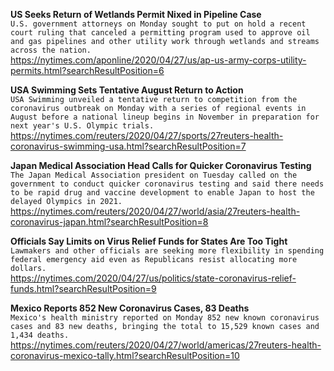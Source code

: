 **US Seeks Return of Wetlands Permit Nixed in Pipeline Case**\
`U.S. government attorneys on Monday sought to put on hold a recent court ruling that canceled a permitting program used to approve oil and gas pipelines and other utility work through wetlands and streams across the nation.`\
https://nytimes.com/aponline/2020/04/27/us/ap-us-army-corps-utility-permits.html?searchResultPosition=6

**USA Swimming Sets Tentative August Return to Action**\
`USA Swimming unveiled a tentative return to competition from the coronavirus outbreak on Monday with a series of regional events in August before a national lineup begins in November in preparation for next year's U.S. Olympic trials.`\
https://nytimes.com/reuters/2020/04/27/sports/27reuters-health-coronavirus-swimming-usa.html?searchResultPosition=7

**Japan Medical Association Head Calls for Quicker Coronavirus Testing**\
`The Japan Medical Association president on Tuesday called on the government to conduct quicker coronavirus testing and said there needs to be rapid drug and vaccine development to enable Japan to host the delayed Olympics in 2021.`\
https://nytimes.com/reuters/2020/04/27/world/asia/27reuters-health-coronavirus-japan.html?searchResultPosition=8

**Officials Say Limits on Virus Relief Funds for States Are Too Tight**\
`Lawmakers and other officials are seeking more flexibility in spending federal emergency aid even as Republicans resist allocating more dollars.`\
https://nytimes.com/2020/04/27/us/politics/state-coronavirus-relief-funds.html?searchResultPosition=9

**Mexico Reports 852 New Coronavirus Cases, 83 Deaths**\
`Mexico's health ministry reported on Monday 852 new known coronavirus cases and 83 new deaths, bringing the total to 15,529 known cases and 1,434 deaths.`\
https://nytimes.com/reuters/2020/04/27/world/americas/27reuters-health-coronavirus-mexico-tally.html?searchResultPosition=10

